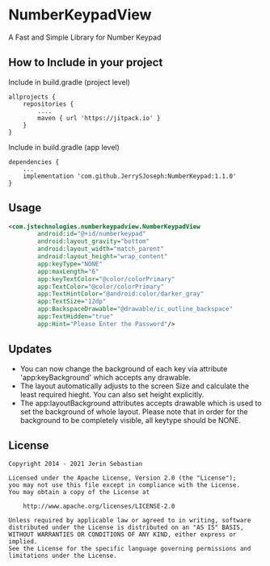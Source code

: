 NumberKeypadView
===============

A Fast and Simple Library for Number Keypad

How to Include in your project
------

Include in build.gradle (project level)

```
allprojects {
    repositories {
        ....
        maven { url 'https://jitpack.io' }
    }
}
```

Include in build.gradle (app level)
```
dependencies {
    ...
    implementation 'com.github.JerrySJoseph:NumberKeypad:1.1.0'
}
```

Usage
-----
```xml
<com.jstechnologies.numberkeypadview.NumberKeypadView
        android:id="@+id/numberkeypad"
        android:layout_gravity="bottom"
        android:layout_width="match_parent"
        android:layout_height="wrap_content"
        app:keyType="NONE"
        app:maxLength="6"
        app:keyTextColor="@color/colorPrimary"
        app:TextColor="@color/colorPrimary"
        app:TextHintColor="@android:color/darker_gray"
        app:TextSize="12dp"
        app:BackspaceDrawable="@drawable/ic_outline_backspace"
        app:TextHidden="true"
        app:Hint="Please Enter the Password"/>
```

Updates
-----------
* You can now change the background of each key via attribute 'app:keyBackground' which accepts any drawable.
* The layout automatically adjusts to the screen Size and calculate the least required hieght. You can also set height explicitly.
* The app:layoutBackground attributes accepts drawable which is used to set the background of whole layout. Please note that in order for the background to be completely visible, all keytype should be NONE.



License
-------

    Copyright 2014 - 2021 Jerin Sebastian

    Licensed under the Apache License, Version 2.0 (the "License");
    you may not use this file except in compliance with the License.
    You may obtain a copy of the License at

        http://www.apache.org/licenses/LICENSE-2.0

    Unless required by applicable law or agreed to in writing, software
    distributed under the License is distributed on an "AS IS" BASIS,
    WITHOUT WARRANTIES OR CONDITIONS OF ANY KIND, either express or implied.
    See the License for the specific language governing permissions and
    limitations under the License.
